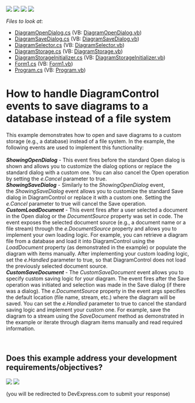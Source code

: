 <!-- default badges list -->
![](https://img.shields.io/endpoint?url=https://codecentral.devexpress.com/api/v1/VersionRange/128585415/24.2.1%2B)
[![](https://img.shields.io/badge/Open_in_DevExpress_Support_Center-FF7200?style=flat-square&logo=DevExpress&logoColor=white)](https://supportcenter.devexpress.com/ticket/details/T360920)
[![](https://img.shields.io/badge/📖_How_to_use_DevExpress_Examples-e9f6fc?style=flat-square)](https://docs.devexpress.com/GeneralInformation/403183)
[![](https://img.shields.io/badge/💬_Leave_Feedback-feecdd?style=flat-square)](#does-this-example-address-your-development-requirementsobjectives)
<!-- default badges end -->
<!-- default file list -->
*Files to look at*:

* [DiagramOpenDialog.cs](./CS/XtraDiagram.CustomDiagramStorage/DiagramOpenDialog.cs) (VB: [DiagramOpenDialog.vb](./VB/XtraDiagram.CustomDiagramStorage/DiagramOpenDialog.vb))
* [DiagramSaveDialog.cs](./CS/XtraDiagram.CustomDiagramStorage/DiagramSaveDialog.cs) (VB: [DiagramSaveDialog.vb](./VB/XtraDiagram.CustomDiagramStorage/DiagramSaveDialog.vb))
* [DiagramSelector.cs](./CS/XtraDiagram.CustomDiagramStorage/DiagramSelector.cs) (VB: [DiagramSelector.vb](./VB/XtraDiagram.CustomDiagramStorage/DiagramSelector.vb))
* [DiagramStorage.cs](./CS/XtraDiagram.CustomDiagramStorage/DiagramStorage.cs) (VB: [DiagramStorage.vb](./VB/XtraDiagram.CustomDiagramStorage/DiagramStorage.vb))
* [DiagramStorageInitializer.cs](./CS/XtraDiagram.CustomDiagramStorage/DiagramStorageInitializer.cs) (VB: [DiagramStorageInitializer.vb](./VB/XtraDiagram.CustomDiagramStorage/DiagramStorageInitializer.vb))
* [Form1.cs](./CS/XtraDiagram.CustomDiagramStorage/Form1.cs) (VB: [Form1.vb](./VB/XtraDiagram.CustomDiagramStorage/Form1.vb))
* [Program.cs](./CS/XtraDiagram.CustomDiagramStorage/Program.cs) (VB: [Program.vb](./VB/XtraDiagram.CustomDiagramStorage/Program.vb))
<!-- default file list end -->
# How to handle DiagramControl events to save diagrams to a database instead of a file system


This example demonstrates how to open and save diagrams to a custom storage (e.g., a database) instead of a file system. In the example, the following events are used to implement this functionality:<br><br><strong><em>ShowingOpenDialog</em></strong> - This event fires before the standard Open dialog is shown and allows you to customize the dialog options or replace the standard dialog with a custom one. You can also cancel the Open operation by setting the <em>e.Cancel</em> parameter to true.<br><strong><em>ShowingSaveDialog</em></strong> - Similarly to the <em>ShowingOpenDialog</em> event, the <em>ShowingSaveDialog</em> event allows you to customize the standard Save dialog in DiagramControl or replace it with a custom one. Setting the <em>e.Cancel</em> parameter to true will cancel the Save operation.<br><strong><em>CustomLoadDocument</em></strong> - This event fires after a user selected a document in the Open dialog or the <em>DocumentSource</em> property was set in code. The event exposes the selected document source (e.g., a document name or a file stream) through the <em>e.DocumentSource</em> property and allows you to implement your own loading logic. For example, you can retrieve a diagram file from a database and load it into DiagramControl using the <em>LoadDocument</em> property (as demonstrated in the example) or populate the diagram with items manually. After implementing your custom loading logic, set the <em>e.Handled</em> parameter to true, so that DiagramControl does not load the previously selected document source.<br><em><strong>CustomSaveDocument</strong></em> - The <em>CustomSaveDocument</em> event allows you to specify custom saving logic for your diagram. The event fires after the Save operation was initiated and selection was made in the Save dialog (if there was a dialog). The <em>e.DocumentSource</em> property in the event args specifies the default location (file name, stream, etc.) where the diagram will be saved. You can set the<em> e.Handled</em> parameter to true to cancel the standard saving logic and implement your custom one. For example, save the diagram to a stream using the <em>SaveDocument</em> method as demonstrated in the example or iterate through diagram items manually and read required information.

<br/>


<!-- feedback -->
## Does this example address your development requirements/objectives?

[<img src="https://www.devexpress.com/support/examples/i/yes-button.svg"/>](https://www.devexpress.com/support/examples/survey.xml?utm_source=github&utm_campaign=how-to-handle-diagramcontrol-events-to-save-diagrams-to-a-database-instead-of-a-file-system-t360920&~~~was_helpful=yes) [<img src="https://www.devexpress.com/support/examples/i/no-button.svg"/>](https://www.devexpress.com/support/examples/survey.xml?utm_source=github&utm_campaign=how-to-handle-diagramcontrol-events-to-save-diagrams-to-a-database-instead-of-a-file-system-t360920&~~~was_helpful=no)

(you will be redirected to DevExpress.com to submit your response)
<!-- feedback end -->
